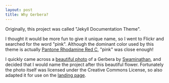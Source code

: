 ```yaml
---
layout: post
title: Why Gerbera?
---
```


Originally, this project was called "Jekyll Documentation Theme". 

I thought it would be more fun to give it unique name, so I went to Flickr and searched for the word "pink". Although the dominant color used by this theme is
actually [Pantone Rhodamine Red C](https://www.pantone.com/color-finder/Rhodamine-Red-C), "pink" was close enough! 

I quickly came across a [beautiful photo](https://flic.kr/p/58jwXx) of a Gerbera
by [Swaminathan](https://www.flickr.com/photos/araswami/), and decided that I would name the project after this beautiful flower. Fortunately the photo itself
was licensed under the Creative Commons License, so also adapted it for use
on the [landing page](http://www.arakelian.com/jekyll-theme-gerbera/).